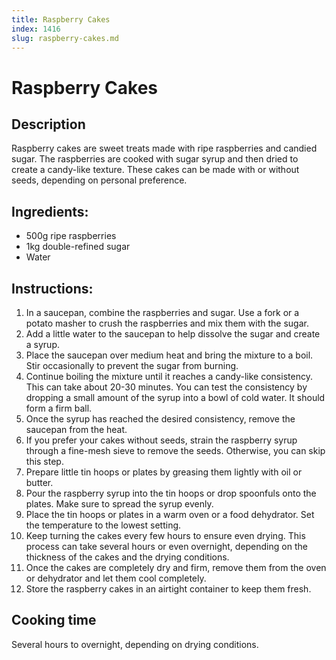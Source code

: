 ```yaml
---
title: Raspberry Cakes
index: 1416
slug: raspberry-cakes.md
---
```


# Raspberry Cakes

## Description
Raspberry cakes are sweet treats made with ripe raspberries and candied sugar. The raspberries are cooked with sugar syrup and then dried to create a candy-like texture. These cakes can be made with or without seeds, depending on personal preference.

## Ingredients:
- 500g ripe raspberries
- 1kg double-refined sugar
- Water

## Instructions:
1. In a saucepan, combine the raspberries and sugar. Use a fork or a potato masher to crush the raspberries and mix them with the sugar.
2. Add a little water to the saucepan to help dissolve the sugar and create a syrup.
3. Place the saucepan over medium heat and bring the mixture to a boil. Stir occasionally to prevent the sugar from burning.
4. Continue boiling the mixture until it reaches a candy-like consistency. This can take about 20-30 minutes. You can test the consistency by dropping a small amount of the syrup into a bowl of cold water. It should form a firm ball.
5. Once the syrup has reached the desired consistency, remove the saucepan from the heat.
6. If you prefer your cakes without seeds, strain the raspberry syrup through a fine-mesh sieve to remove the seeds. Otherwise, you can skip this step.
7. Prepare little tin hoops or plates by greasing them lightly with oil or butter.
8. Pour the raspberry syrup into the tin hoops or drop spoonfuls onto the plates. Make sure to spread the syrup evenly.
9. Place the tin hoops or plates in a warm oven or a food dehydrator. Set the temperature to the lowest setting.
10. Keep turning the cakes every few hours to ensure even drying. This process can take several hours or even overnight, depending on the thickness of the cakes and the drying conditions.
11. Once the cakes are completely dry and firm, remove them from the oven or dehydrator and let them cool completely.
12. Store the raspberry cakes in an airtight container to keep them fresh.

## Cooking time
Several hours to overnight, depending on drying conditions.